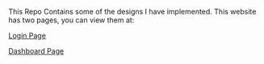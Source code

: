 This Repo Contains some of the designs I have implemented. This website has two pages, you can view them at:

[Login Page](https://dashboard-design-ashy.vercel.app/)

[Dashboard Page](https://dashboard-design-ashy.vercel.app/dashboard)
